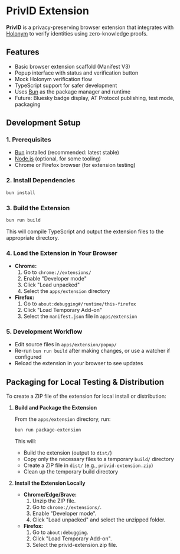 # PrivID Extension

**PrivID** is a privacy-preserving browser extension that integrates with [Holonym](https://holonym.io) to verify identities using zero-knowledge proofs.

## Features

-   Basic browser extension scaffold (Manifest V3)
-   Popup interface with status and verification button
-   Mock Holonym verification flow
-   TypeScript support for safer development
-   Uses [Bun](https://bun.sh) as the package manager and runtime
-   Future: Bluesky badge display, AT Protocol publishing, test mode, packaging

## Development Setup

### 1. Prerequisites

-   [Bun](https://bun.sh) installed (recommended: latest stable)
-   [Node.js](https://nodejs.org/) (optional, for some tooling)
-   Chrome or Firefox browser (for extension testing)

### 2. Install Dependencies

```sh
bun install
```

### 3. Build the Extension

```sh
bun run build
```

This will compile TypeScript and output the extension files to the appropriate directory.

### 4. Load the Extension in Your Browser

-   **Chrome:**
    1. Go to `chrome://extensions/`
    2. Enable "Developer mode"
    3. Click "Load unpacked"
    4. Select the `apps/extension` directory
-   **Firefox:**
    1. Go to `about:debugging#/runtime/this-firefox`
    2. Click "Load Temporary Add-on"
    3. Select the `manifest.json` file in `apps/extension`

### 5. Development Workflow

-   Edit source files in `apps/extension/popup/`
-   Re-run `bun run build` after making changes, or use a watcher if configured
-   Reload the extension in your browser to see updates

## Packaging for Local Testing & Distribution

To create a ZIP file of the extension for local install or distribution:

1. **Build and Package the Extension**

    From the `apps/extension` directory, run:

    ```sh
    bun run package-extension
    ```

    This will:

    - Build the extension (output to `dist/`)
    - Copy only the necessary files to a temporary `build/` directory
    - Create a ZIP file in `dist/` (e.g., `privid-extension.zip`)
    - Clean up the temporary build directory

2. **Install the Extension Locally**

    - **Chrome/Edge/Brave:**
        1. Unzip the ZIP file.
        2. Go to `chrome://extensions/`.
        3. Enable "Developer mode".
        4. Click "Load unpacked" and select the unzipped folder.
    - **Firefox:**
        1. Go to `about:debugging`.
        2. Click "Load Temporary Add-on".
        3. Select the privid-extension.zip file.
